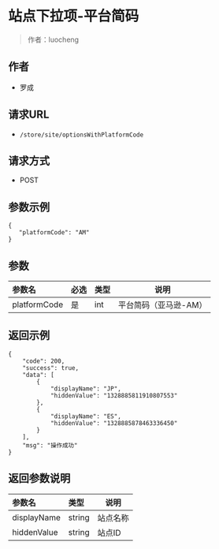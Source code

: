 # 站点下拉项-平台简码

> 作者：luocheng

## 作者

- 罗成

## 请求URL

- ` /store/site/optionsWithPlatformCode `
  
## 请求方式
- POST 

## 参数示例

 ``` 
{
    "platformCode": "AM"
}

 ```

## 参数

|参数名|必选|类型|说明|
|:----    |:---|:----- |-----   |
|platformCode |是  |int | 平台简码（亚马逊-AM）    |

## 返回示例 

``` 
{
    "code": 200,
    "success": true,
    "data": [
        {
            "displayName": "JP",
            "hiddenValue": "1328885811910807553"
        },
        {
            "displayName": "ES",
            "hiddenValue": "1328885878463336450"
        }
    ],
    "msg": "操作成功"
}
```

## 返回参数说明 

|参数名|类型|说明|
|:-----  |:-----|-----                           |
|displayName |string   |站点名称  |
|hiddenValue |string   |站点ID  |